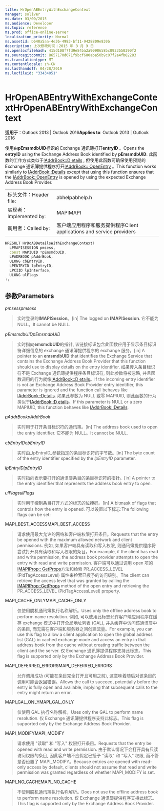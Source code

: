 ```yaml
---
title: HrOpenABEntryWithExchangeContext
manager: soliver
ms.date: 03/09/2015
ms.audience: Developer
ms.topic: reference
ms.prod: office-online-server
localization_priority: Normal
ms.assetid: b640a5aa-4e36-4983-bf11-9428809e830b
description: 上次修改时间：2015 年 3 月 9 日
ms.openlocfilehash: 415d108f7fd9e84ba2a9090658bc0923550390f2
ms.sourcegitcommit: 8657170d071f9bcf680aba50b9c07f2a4fb82283
ms.translationtype: MT
ms.contentlocale: zh-CN
ms.lasthandoff: 04/28/2019
ms.locfileid: "33434051"
---
```

# <a name="hropenabentrywithexchangecontext"></a><span data-ttu-id="7103c-103">HrOpenABEntryWithExchangeContext</span><span class="sxs-lookup"><span data-stu-id="7103c-103">HrOpenABEntryWithExchangeContext</span></span>

  
  
<span data-ttu-id="7103c-104">**适用于**：Outlook 2013 | Outlook 2016</span><span class="sxs-lookup"><span data-stu-id="7103c-104">**Applies to**: Outlook 2013 | Outlook 2016</span></span> 
  
<span data-ttu-id="7103c-105">使用由**pEmsmdbUID**标识的 Exchange 通讯簿打开**entryID** 。</span><span class="sxs-lookup"><span data-stu-id="7103c-105">Opens the **entryID** using the Exchange Address Book identified by **pEmsmdbUID**.</span></span> <span data-ttu-id="7103c-106">此函数的工作方式类似于[IAddrBook::D etails](iaddrbook-details.md) , 但使用此函数可确保使用预期的 Exchange 通讯簿提供程序打开[IAddrBook:: OpenEntry](iaddrbook-openentry.md) 。</span><span class="sxs-lookup"><span data-stu-id="7103c-106">This function works similarly to [IAddrBook::Details](iaddrbook-details.md) except that using this function ensures that the [IAddrBook::OpenEntry](iaddrbook-openentry.md) is opened by using the expected Exchange Address Book Provider.</span></span> 
  
|||
|:-----|:-----|
|<span data-ttu-id="7103c-107">标头文件：</span><span class="sxs-lookup"><span data-stu-id="7103c-107">Header file:</span></span>  <br/> |<span data-ttu-id="7103c-108">abhelp</span><span class="sxs-lookup"><span data-stu-id="7103c-108">abhelp.h</span></span>  <br/> |
|<span data-ttu-id="7103c-109">实现者：</span><span class="sxs-lookup"><span data-stu-id="7103c-109">Implemented by:</span></span>  <br/> |<span data-ttu-id="7103c-110">MAPI</span><span class="sxs-lookup"><span data-stu-id="7103c-110">MAPI</span></span>  <br/> |
|<span data-ttu-id="7103c-111">调用者：</span><span class="sxs-lookup"><span data-stu-id="7103c-111">Called by:</span></span>  <br/> |<span data-ttu-id="7103c-112">客户端应用程序和服务提供程序</span><span class="sxs-lookup"><span data-stu-id="7103c-112">Client applications and service providers</span></span>  <br/> |
   
```cpp
HRESULT HrDoABDetailsWithExchangeContext(
  LPMAPISESSION pmsess,
  const MAPIUID *pEmsmdbUID,
  LPADRBOOK pAddrBook,
  ULONG cbEntryID,
  LPENTRYID lpEntryID,
  LPCIID lpInterface,
  ULONG ulFlags
);
```

## <a name="parameters"></a><span data-ttu-id="7103c-113">参数</span><span class="sxs-lookup"><span data-stu-id="7103c-113">Parameters</span></span>

 <span data-ttu-id="7103c-114">_pmsess_</span><span class="sxs-lookup"><span data-stu-id="7103c-114">_pmsess_</span></span>
  
> <span data-ttu-id="7103c-115">实时登录的**IMAPISession**。</span><span class="sxs-lookup"><span data-stu-id="7103c-115">[in] The logged on **IMAPISession**.</span></span> <span data-ttu-id="7103c-116">它不能为 NULL。</span><span class="sxs-lookup"><span data-stu-id="7103c-116">It cannot be NULL.</span></span>
    
 <span data-ttu-id="7103c-117">_pEmsmdbUID_</span><span class="sxs-lookup"><span data-stu-id="7103c-117">_pEmsmdbUID_</span></span>
  
> <span data-ttu-id="7103c-118">实时指向**emsmdbUID**的指针, 该链接标识包含此函数应用于显示条目标识符详细信息的 exchange 通讯簿提供程序的 exchange 服务。</span><span class="sxs-lookup"><span data-stu-id="7103c-118">[in] A pointer to an **emsmdbUID** that identifies the Exchange Service that contains the Exchange Address Book Provider that this function should use to display details on the entry identifier.</span></span> <span data-ttu-id="7103c-119">如果传入条目标识符不是 Exchange 通讯簿提供程序条目标识符, 则此参数将被忽略, 并且函数调用的行为就像[IAddrBook::D etails](iaddrbook-details.md)。</span><span class="sxs-lookup"><span data-stu-id="7103c-119">If the incoming entry identifier is not an Exchange Address Book Provider entry identifier, this parameter is ignored and the function call behaves like [IAddrBook::Details](iaddrbook-details.md).</span></span> <span data-ttu-id="7103c-120">如果此参数为 NULL 或零 MAPIUID, 则此函数的行为类似于[IAddrBook::D etails](iaddrbook-details.md)。</span><span class="sxs-lookup"><span data-stu-id="7103c-120">If this parameter is NULL or a zero MAPIUID, this function behaves like [IAddrBook::Details](iaddrbook-details.md).</span></span>
    
 <span data-ttu-id="7103c-121">_pAddrBook_</span><span class="sxs-lookup"><span data-stu-id="7103c-121">_pAddrBook_</span></span>
  
> <span data-ttu-id="7103c-122">实时用于打开条目标识符的通讯簿。</span><span class="sxs-lookup"><span data-stu-id="7103c-122">[in] The address book used to open the entry identifier.</span></span> <span data-ttu-id="7103c-123">它不能为 NULL。</span><span class="sxs-lookup"><span data-stu-id="7103c-123">It cannot be NULL.</span></span>
    
 <span data-ttu-id="7103c-124">_cbEntryID_</span><span class="sxs-lookup"><span data-stu-id="7103c-124">_cbEntryID_</span></span>
  
> <span data-ttu-id="7103c-125">实时由_lpEntryID_参数指定的条目标识符的字节数。</span><span class="sxs-lookup"><span data-stu-id="7103c-125">[in] The byte count of the entry identifier specified by the  _lpEntryID_ parameter.</span></span> 
    
 <span data-ttu-id="7103c-126">_lpEntryID_</span><span class="sxs-lookup"><span data-stu-id="7103c-126">_lpEntryID_</span></span>
  
>  <span data-ttu-id="7103c-127">实时指向表示要打开的通讯簿条目的条目标识符的指针。</span><span class="sxs-lookup"><span data-stu-id="7103c-127">[in] A pointer to the entry identifier that represents the address book entry to open.</span></span> 
    
 <span data-ttu-id="7103c-128">_ulFlags_</span><span class="sxs-lookup"><span data-stu-id="7103c-128">_ulFlags_</span></span>
  
> <span data-ttu-id="7103c-129">实时用于控制条目打开方式的标志的位掩码。</span><span class="sxs-lookup"><span data-stu-id="7103c-129">[in] A bitmask of flags that controls how the entry is opened.</span></span> <span data-ttu-id="7103c-130">可以设置以下标志:</span><span class="sxs-lookup"><span data-stu-id="7103c-130">The following flags can be set:</span></span>
    
<span data-ttu-id="7103c-131">MAPI_BEST_ACCESS</span><span class="sxs-lookup"><span data-stu-id="7103c-131">MAPI_BEST_ACCESS</span></span>
  
> <span data-ttu-id="7103c-132">请求使用最大允许的网络和客户端权限打开条目。</span><span class="sxs-lookup"><span data-stu-id="7103c-132">Requests that the entry be opened with the maximum allowed network and client permissions.</span></span> <span data-ttu-id="7103c-133">例如, 如果客户端具有读取和写入权限, 则通讯簿提供程序将尝试打开具有读取和写入权限的条目。</span><span class="sxs-lookup"><span data-stu-id="7103c-133">For example, if the client has read and write permission, the address book provider attempts to open the entry with read and write permission.</span></span> <span data-ttu-id="7103c-134">客户端可以通过调用 open 项的[IMAPIProp:: GetProps](imapiprop-getprops.md)方法和检索 PR_ACCESS_LEVEL (PidTagAccessLevel) 属性来检索已授予的访问级别。</span><span class="sxs-lookup"><span data-stu-id="7103c-134">The client can retrieve the access level that was granted by calling the [IMAPIProp::GetProps](imapiprop-getprops.md) method of the open entry and retrieving the PR_ACCESS_LEVEL (PidTagAccessLevel) property.</span></span> 
    
<span data-ttu-id="7103c-135">MAPI_CACHE_ONLY</span><span class="sxs-lookup"><span data-stu-id="7103c-135">MAPI_CACHE_ONLY</span></span>
  
> <span data-ttu-id="7103c-136">仅使用脱机通讯簿执行名称解析。</span><span class="sxs-lookup"><span data-stu-id="7103c-136">Uses only the offline address book to perform name resolution.</span></span> <span data-ttu-id="7103c-137">例如, 可以使用此标志允许客户端应用程序在缓存 exchange 模式中打开全局地址列表 (GAL), 并从缓存中访问该通讯簿中的条目, 而无需在客户端和服务器之间创建流量。</span><span class="sxs-lookup"><span data-stu-id="7103c-137">For example, you can use this flag to allow a client application to open the global address list (GAL) in cached exchange mode and access an entry in that address book from the cache without creating traffic between the client and the server.</span></span> <span data-ttu-id="7103c-138">仅 Exchange 通讯簿提供程序支持此标志。</span><span class="sxs-lookup"><span data-stu-id="7103c-138">This flag is supported only by the Exchange Address Book Provider.</span></span>
    
<span data-ttu-id="7103c-139">MAPI_DEFERRED_ERRORS</span><span class="sxs-lookup"><span data-stu-id="7103c-139">MAPI_DEFERRED_ERRORS</span></span>
  
> <span data-ttu-id="7103c-140">允许调用成功 (可能在条目完全打开且可用之前), 这意味着随后对该条目的调用可能会返回错误。</span><span class="sxs-lookup"><span data-stu-id="7103c-140">Allows the call to succeed, potentially before the entry is fully open and available, implying that subsequent calls to the entry might return an error.</span></span>
    
<span data-ttu-id="7103c-141">MAPI_GAL_ONLY</span><span class="sxs-lookup"><span data-stu-id="7103c-141">MAPI_GAL_ONLY</span></span>
  
> <span data-ttu-id="7103c-142">仅使用 GAL 执行名称解析。</span><span class="sxs-lookup"><span data-stu-id="7103c-142">Uses only the GAL to perform name resolution.</span></span> <span data-ttu-id="7103c-143">仅 Exchange 通讯簿提供程序支持此标志。</span><span class="sxs-lookup"><span data-stu-id="7103c-143">This flag is supported only by the Exchange Address Book Provider.</span></span>
    
<span data-ttu-id="7103c-144">MAPI_MODIFY</span><span class="sxs-lookup"><span data-stu-id="7103c-144">MAPI_MODIFY</span></span>
  
> <span data-ttu-id="7103c-145">请求使用 "读取" 和 "写入" 权限打开条目。</span><span class="sxs-lookup"><span data-stu-id="7103c-145">Requests that the entry be opened with read and write permission.</span></span> <span data-ttu-id="7103c-146">由于默认情况下会打开具有只读访问权限的条目, 因此客户端不应假定已授予 "读取" 和 "写入" 权限, 而不管是否设置了 MAPI_MODIFY。</span><span class="sxs-lookup"><span data-stu-id="7103c-146">Because entries are opened with read-only access by default, clients should not assume that read and write permission was granted regardless of whether MAPI_MODIFY is set.</span></span>
    
<span data-ttu-id="7103c-147">MAPI_NO_CACHE</span><span class="sxs-lookup"><span data-stu-id="7103c-147">MAPI_NO_CACHE</span></span>
  
> <span data-ttu-id="7103c-148">不使用脱机通讯簿执行名称解析。</span><span class="sxs-lookup"><span data-stu-id="7103c-148">Does not use the offline address book to perform name resolution.</span></span> <span data-ttu-id="7103c-149">仅 Exchange 通讯簿提供程序支持此标志。</span><span class="sxs-lookup"><span data-stu-id="7103c-149">This flag is supported only by the Exchange Address Book Provider.</span></span>
    

